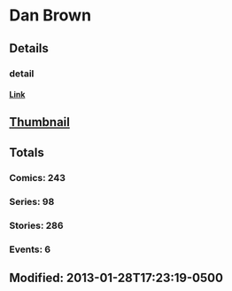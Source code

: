 # Dan  Brown 
## Details
### detail
#### [Link](http://marvel.com/comics/creators/11543/dan_brown?utm_campaign=apiRef&utm_source=225578a89fc76f3d20fbffda5d17a88d)
## [Thumbnail](http://i.annihil.us/u/prod/marvel/i/mg/b/40/image_not_available.jpg)
## Totals
### Comics: 243
### Series: 98
### Stories: 286
### Events: 6
## Modified: 2013-01-28T17:23:19-0500
